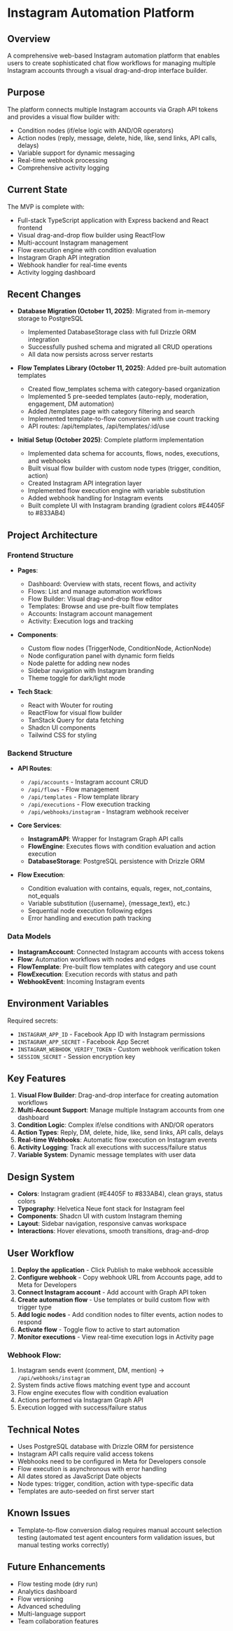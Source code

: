 # Instagram Automation Platform

## Overview
A comprehensive web-based Instagram automation platform that enables users to create sophisticated chat flow workflows for managing multiple Instagram accounts through a visual drag-and-drop interface builder.

## Purpose
The platform connects multiple Instagram accounts via Graph API tokens and provides a visual flow builder with:
- Condition nodes (if/else logic with AND/OR operators)
- Action nodes (reply, message, delete, hide, like, send links, API calls, delays)
- Variable support for dynamic messaging
- Real-time webhook processing
- Comprehensive activity logging

## Current State
The MVP is complete with:
- Full-stack TypeScript application with Express backend and React frontend
- Visual drag-and-drop flow builder using ReactFlow
- Multi-account Instagram management
- Flow execution engine with condition evaluation
- Instagram Graph API integration
- Webhook handler for real-time events
- Activity logging dashboard

## Recent Changes
- **Database Migration (October 11, 2025)**: Migrated from in-memory storage to PostgreSQL
  - Implemented DatabaseStorage class with full Drizzle ORM integration
  - Successfully pushed schema and migrated all CRUD operations
  - All data now persists across server restarts
  
- **Flow Templates Library (October 11, 2025)**: Added pre-built automation templates
  - Created flow_templates schema with category-based organization
  - Implemented 5 pre-seeded templates (auto-reply, moderation, engagement, DM automation)
  - Added /templates page with category filtering and search
  - Implemented template-to-flow conversion with use count tracking
  - API routes: /api/templates, /api/templates/:id/use

- **Initial Setup (October 2025)**: Complete platform implementation
  - Implemented data schema for accounts, flows, nodes, executions, and webhooks
  - Built visual flow builder with custom node types (trigger, condition, action)
  - Created Instagram API integration layer
  - Implemented flow execution engine with variable substitution
  - Added webhook handling for Instagram events
  - Built complete UI with Instagram branding (gradient colors #E4405F to #833AB4)

## Project Architecture

### Frontend Structure
- **Pages**:
  - Dashboard: Overview with stats, recent flows, and activity
  - Flows: List and manage automation workflows
  - Flow Builder: Visual drag-and-drop flow editor
  - Templates: Browse and use pre-built flow templates
  - Accounts: Instagram account management
  - Activity: Execution logs and tracking
  
- **Components**:
  - Custom flow nodes (TriggerNode, ConditionNode, ActionNode)
  - Node configuration panel with dynamic form fields
  - Node palette for adding new nodes
  - Sidebar navigation with Instagram branding
  - Theme toggle for dark/light mode

- **Tech Stack**:
  - React with Wouter for routing
  - ReactFlow for visual flow builder
  - TanStack Query for data fetching
  - Shadcn UI components
  - Tailwind CSS for styling

### Backend Structure
- **API Routes**:
  - `/api/accounts` - Instagram account CRUD
  - `/api/flows` - Flow management
  - `/api/templates` - Flow template library
  - `/api/executions` - Flow execution tracking
  - `/api/webhooks/instagram` - Instagram webhook receiver
  
- **Core Services**:
  - **InstagramAPI**: Wrapper for Instagram Graph API calls
  - **FlowEngine**: Executes flows with condition evaluation and action execution
  - **DatabaseStorage**: PostgreSQL persistence with Drizzle ORM

- **Flow Execution**:
  - Condition evaluation with contains, equals, regex, not_contains, not_equals
  - Variable substitution ({username}, {message_text}, etc.)
  - Sequential node execution following edges
  - Error handling and execution path tracking

### Data Models
- **InstagramAccount**: Connected Instagram accounts with access tokens
- **Flow**: Automation workflows with nodes and edges
- **FlowTemplate**: Pre-built flow templates with category and use count
- **FlowExecution**: Execution records with status and path
- **WebhookEvent**: Incoming Instagram events

## Environment Variables
Required secrets:
- `INSTAGRAM_APP_ID` - Facebook App ID with Instagram permissions
- `INSTAGRAM_APP_SECRET` - Facebook App Secret
- `INSTAGRAM_WEBHOOK_VERIFY_TOKEN` - Custom webhook verification token
- `SESSION_SECRET` - Session encryption key

## Key Features
1. **Visual Flow Builder**: Drag-and-drop interface for creating automation workflows
2. **Multi-Account Support**: Manage multiple Instagram accounts from one dashboard
3. **Condition Logic**: Complex if/else conditions with AND/OR operators
4. **Action Types**: Reply, DM, delete, hide, like, send links, API calls, delays
5. **Real-time Webhooks**: Automatic flow execution on Instagram events
6. **Activity Logging**: Track all executions with success/failure status
7. **Variable System**: Dynamic message templates with user data

## Design System
- **Colors**: Instagram gradient (#E4405F to #833AB4), clean grays, status colors
- **Typography**: Helvetica Neue font stack for Instagram feel
- **Components**: Shadcn UI with custom Instagram theming
- **Layout**: Sidebar navigation, responsive canvas workspace
- **Interactions**: Hover elevations, smooth transitions, drag-and-drop

## User Workflow
1. **Deploy the application** - Click Publish to make webhook accessible
2. **Configure webhook** - Copy webhook URL from Accounts page, add to Meta for Developers
3. **Connect Instagram account** - Add account with Graph API token
4. **Create automation flow** - Use templates or build custom flow with trigger type
5. **Add logic nodes** - Add condition nodes to filter events, action nodes to respond
6. **Activate flow** - Toggle flow to active to start automation
7. **Monitor executions** - View real-time execution logs in Activity page

### Webhook Flow:
1. Instagram sends event (comment, DM, mention) → `/api/webhooks/instagram`
2. System finds active flows matching event type and account
3. Flow engine executes flow with condition evaluation
4. Actions performed via Instagram Graph API
5. Execution logged with success/failure status

## Technical Notes
- Uses PostgreSQL database with Drizzle ORM for persistence
- Instagram API calls require valid access tokens
- Webhooks need to be configured in Meta for Developers console
- Flow execution is asynchronous with error handling
- All dates stored as JavaScript Date objects  
- Node types: trigger, condition, action with type-specific data
- Templates are auto-seeded on first server start

## Known Issues
- Template-to-flow conversion dialog requires manual account selection testing (automated test agent encounters form validation issues, but manual testing works correctly)

## Future Enhancements
- Flow testing mode (dry run)
- Analytics dashboard
- Flow versioning
- Advanced scheduling
- Multi-language support
- Team collaboration features
